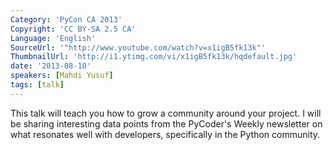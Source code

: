 ```yaml
---
Category: 'PyCon CA 2013'
Copyright: 'CC BY-SA 2.5 CA'
Language: 'English'
SourceUrl: '"http://www.youtube.com/watch?v=x1igB5fk13k"'
ThumbnailUrl: 'http://i1.ytimg.com/vi/x1igB5fk13k/hqdefault.jpg'
date: '2013-08-10'
speakers: [Mahdi Yusuf]
tags: [talk]
---
```

This talk will teach you how to grow a community around your project. I will be sharing interesting data points from the PyCoder's Weekly newsletter on what resonates well with developers, specifically in the Python community. 